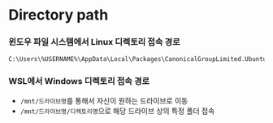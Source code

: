 Directory path
==============

### 윈도우 파일 시스템에서 Linux 디렉토리 접속 경로

```
C:\Users\%USERNAME%\AppData\Local\Packages\CanonicalGroupLimited.UbuntuonWindows_79rhkp1fndgsc\LocalState\rootfs\
```

### WSL에서 Windows 디렉토리 접속 경로

-	`/mnt/드라이브명`를 통해서 자신이 원하는 드라이브로 이동
-	`/mnt/드라이브명/디렉토리명`으로 해당 드라이브 상의 특정 폴더 접속
